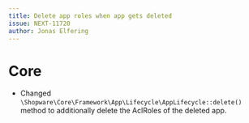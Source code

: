 ```yaml
---
title: Delete app roles when app gets deleted
issue: NEXT-11720
author: Jonas Elfering
---
```

# Core
* Changed `\Shopware\Core\Framework\App\Lifecycle\AppLifecycle::delete()` method to additionally delete the AclRoles of the deleted app.
